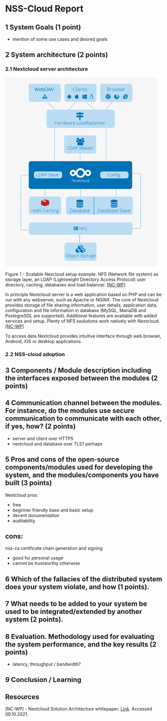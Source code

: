 # NSS-Cloud Report

## 1 System Goals (1 point)
- mention of some use cases and desired goals

## 2 System architecture (2 points)
### 2.1 Nextcloud server architecture

![Figure 1](fig-1-nextcloud-setup.png)

Figure 1 - Scalable Nexcloud setup example. NFS (Network file system) as storage layer, an LDAP (Lightweight Directory Access Protocol) user directory, caching, databases and load balancer.  [\[NC-WP\]](#nc-wp)

In principle Nextcloud server is a web application based on PHP and can be run with any webserver, such as Apache or NGINX. The core of Nextcloud provides storage of file sharing information, user details, application data, configuration and file information in database (MySQL, MariaDB and PostegreSGL are supported). Additional features are available with added services and setup. Plenty of NFS soulutions work natively with Nextcloud. [\[NC-WP\]](#nc-wp)

To access data Nextcloud provides intuitive interface through web browser, Android, iOS or desktop applications.

### 2.2 NSS-cloud adoption

## 3 Components / Module description including the interfaces exposed between the modules (2 points)

## 4 Communication channel between the modules. For instance, do the modules use secure communication to communicate with each other, if yes, how? (2 points)

- server and client over HTTPS
- nextcloud and database over TLS? perhaps

## 5 Pros and cons of the open-source components/modules used for developing the system, and the modules/components you have built (3 points)

Nextcloud
pros:
- free
- beginner friendly base and basic setup
- decent documentation
- auditability

cons:
- 

nss-ca
certificate chain generation and signing
- good for personal usage
- cannot be trustworthy otherwise

## 6 Which of the fallacies of the distributed system does your system violate, and how (1 points).



## 7 What needs to be added to your system be used to be integrated/extended by another system (2 points).


## 8 Evaluation. Methodology used for evaluating the system performance, and the key results (2 points)

- latency, throughput / bandwidth?

## 9 Conclusion / Learning

## Resources
<a id="nc-wp">\[NC-WP\]</a> - Nextcloud Solution Architecture whitepaper. [Link](https://nextcloud.com/media/wp135098u/Architecture-Whitepaper-WebVersion-072018.pdf). Accessed 09.10.2021.